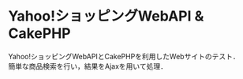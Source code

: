 # Yahoo!ショッピングWebAPI & CakePHP

Yahoo!ショッピングWebAPIとCakePHPを利用したWebサイトのテスト．  
簡単な商品検索を行い，結果をAjaxを用いて処理．